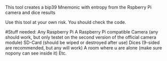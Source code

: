 This tool creates a bip39 Mnemonic with entropy from the Rspberry Pi camera and dice results

Use this tool at your own risk. You should check the code.

#Stuff needed: 
Any Raspberry Pi
A Raspberry Pi compatible Camera (any should work, but only testet on the second version of the official camera module)
SD-Card (should be wiped or destroyed after use)
Dices (9-sided are recommended, but any will work)
A room where u are alone (make sure nopony can see inside it)
Etc. 
